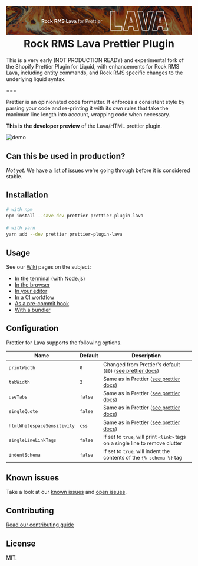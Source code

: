 <h1 align="center" style="position: relative;" >
  <br>
    <img src="https://github.com/garrettjohnson/prettier-plugin-lava/blob/main/docs/images/GitHubBanner.jpg?raw=true" alt="logo">
  <br>
  Rock RMS Lava Prettier Plugin
  <br>
</h1>

<p align="center">
  <!-- <a href="https://www.npmjs.com/package/@garrettjohnson/prettier-plugin-lava"><img src="https://img.shields.io/npm/v/@garrettjohnson/prettier-plugin-lava.svg?sanitize=true" alt="Version"></a>
  <a href="https://github.com/garrettjohnson/prettier-plugin-lava/blob/main/LICENSE.md"><img src="https://img.shields.io/npm/l/@garrettjohnson/prettier-plugin-lava.svg?sanitize=true" alt="License"></a>
  <a href="https://github.com/garrettjohnson/prettier-plugin-lava-prototype/actions/workflows/ci.yml"><img alt="CI" src="https://github.com/garrettjohnson/prettier-plugin-lava-prototype/actions/workflows/ci.yml/badge.svg"></a> -->
  <!--
    <a href="https://npmcharts.com/compare/@garrettjohnson/prettier-plugin-lava?minimal=true"><img src="https://img.shields.io/npm/dm/@garrettjohnson/prettier-plugin-lava.svg?sanitize=true" alt="Downloads"></a>
  -->
</p>

This is a very early (NOT PRODUCTION READY) and experimental fork of the Shopify Prettier Plugin for Liquid, with enhancements for Rock RMS Lava, including entity commands, and Rock RMS specific changes to the underlying liquid syntax. 

===

Prettier is an opinionated code formatter. It enforces a consistent style by parsing your code and re-printing it with its own rules that take the maximum line length into account, wrapping code when necessary.

**This is the developer preview** of the Lava/HTML prettier plugin.

![demo](https://github.com/garrettjohnson/prettier-plugin-lava/blob/main/docs/demo.gif?raw=true)

## Can this be used in production?

_Not yet_. We have a [list of issues](https://github.com/garrettjohnson/prettier-plugin-lava/issues) we're going through before it is considered stable.

## Installation

```bash
# with npm
npm install --save-dev prettier prettier-plugin-lava

# with yarn
yarn add --dev prettier prettier-plugin-lava
```

## Usage

See our [Wiki](https://github.com/garrettjohnson/prettier-plugin-lava/wiki) pages on the subject:

- [In the terminal](https://github.com/garrettjohnson/prettier-plugin-lava/wiki/Use-it-in-your-terminal) (with Node.js)
- [In the browser](https://github.com/garrettjohnson/prettier-plugin-lava/wiki/Use-it-in-the-browser)
- [In your editor](https://github.com/garrettjohnson/prettier-plugin-lava/wiki/Use-it-in-your-editor)
- [In a CI workflow](https://github.com/garrettjohnson/prettier-plugin-lava/wiki/Use-it-in-CI)
- [As a pre-commit hook](https://github.com/garrettjohnson/prettier-plugin-lava/wiki/Use-it-as-a-pre-commit-hook)
- [With a bundler](https://github.com/garrettjohnson/prettier-plugin-lava/wiki/Use-it-with-a-bundler)

## Configuration

Prettier for Lava supports the following options.

| Name                        | Default   | Description                                                                                                                                                                                                                                                                                                                                                                           |
| ------------------          | --------- | ------------------------------------------------------------------------------------------------------------------------------------------------------------------------------------------------------------------------------------------------------------------------------------------------------------------------------------------------------------------------------------- |
| `printWidth`                | `0`     | Changed from Prettier's default (`80`) ([see prettier docs](https://prettier.io/docs/en/options.html#print-width))                                                                                                                                                                                                                                                                    |
| `tabWidth`                  | `2`       | Same as in Prettier ([see prettier docs](https://prettier.io/docs/en/options.html#tab-width))                                                                                                                                                                                                                                                                                         |
| `useTabs`                   | `false`   | Same as in Prettier ([see prettier docs](https://prettier.io/docs/en/options.html#tabs))                                                                                                                                                                                                                                                                                              |
| `singleQuote`               | `false`   | Same as in Prettier ([see prettier docs](https://prettier.io/docs/en/options.html#quotes))                                                                                                                                                                                                                                                                                            |
| `htmlWhitespaceSensitivity` | `css`     | Same as in Prettier ([see prettier docs](https://prettier.io/docs/en/options.html#html-whitespace-sensitivity))                                                                                                                                                                                                                                                                       |
| `singleLineLinkTags`        | `false`   | If set to `true`, will print `<link>` tags on a single line to remove clutter                                                                                                                                                                                                                                                                                                         |
| `indentSchema`              | `false`   | If set to `true`, will indent the contents of the `{% schema %}` tag                                                                                                                                                                                                                                                                                                                  |

## Known issues

Take a look at our [known issues](./KNOWN_ISSUES.md) and [open issues](https://github.com/garrettjohnson/prettier-plugin-lava/issues).

## Contributing

[Read our contributing guide](CONTRIBUTING.md)

## License

MIT.
